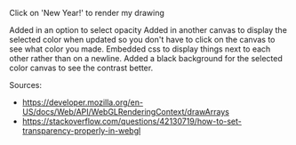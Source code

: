 Click on 'New Year!' to render my drawing

Added in an option to select opacity
Added in another canvas to display the selected color when updated so you don't have to click on the canvas to see what color you made.
Embedded css to display things next to each other rather than on a newline.
Added a black background for the selected color canvas to see the contrast better. 

Sources:
- https://developer.mozilla.org/en-US/docs/Web/API/WebGLRenderingContext/drawArrays
- https://stackoverflow.com/questions/42130719/how-to-set-transparency-properly-in-webgl